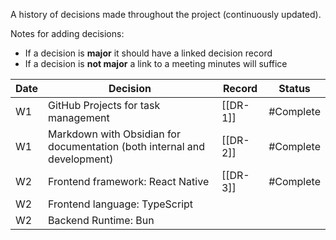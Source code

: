 A history of decisions made throughout the project (continuously updated).

Notes for adding decisions:
* If a decision is **major** it should have a linked decision record
* If a decision is **not major** a link to a meeting minutes will suffice

| Date | Decision                                                                 | Record   | Status    |
| ---- | ------------------------------------------------------------------------ | -------- | --------- |
| W1   | GitHub Projects for task management                                      | [[DR-1]] | #Complete |
| W1   | Markdown with Obsidian for documentation (both internal and development) | [[DR-2]] | #Complete |
| W2   | Frontend framework: React Native                                         | [[DR-3]] | #Complete |
| W2   | Frontend language: TypeScript                                            |          |           |
| W2   | Backend Runtime: Bun                                                     |          |           |

